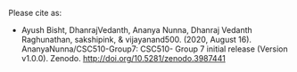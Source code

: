 Please cite as: 

- Ayush Bisht, DhanrajVedanth, Ananya Nunna, Dhanraj Vedanth Raghunathan, sakshipink, & vijayanand500. (2020, August 16). AnanyaNunna/CSC510-Group7: CSC510- Group 7 initial release (Version v1.0.0). Zenodo. http://doi.org/10.5281/zenodo.3987441
